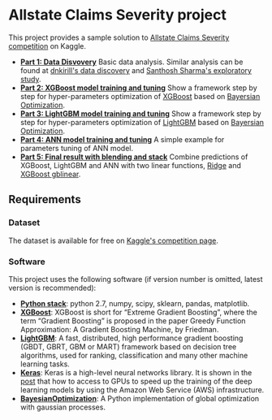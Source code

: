 # Allstate Claims Severity project

This project provides a sample solution to [Allstate Claims Severity competition](https://www.kaggle.com/c/allstate-claims-severity) on Kaggle. 

* **[Part 1: Data Disvovery](part1_data_discovery.ipynb)** Basic data analysis. Similar analysis can be found at [dnkirill's data discovery](https://github.com/xujin1982/allstate_capstone/blob/master/part1_data_discovery.ipynb) and [Santhosh Sharma's exploratory study](https://www.kaggle.com/sharmasanthosh/allstate-claims-severity/exploratory-study-on-ml-algorithms#).
* **[Part 2: XGBoost model training and tuning](part2_XGBoost_traininig_and_tuning.ipynb)** Show a framework step by step for hyper-parameters optimization of [XGBoost](xgboost.readthedocs.io/en/latest/) based on [Bayersian Optimization](https://github.com/fmfn/BayesianOptimization).
* **[Part 3: LightGBM model training and tuning](part3_LightGBM_training_and_tuning.ipynb)** Show a framework step by step for hyper-parameters optimization of [LightGBM](https://github.com/Microsoft/LightGBM) based on [Bayersian Optimization](https://github.com/fmfn/BayesianOptimization).
* **[Part 4: ANN model training and tuning](part4_ANN_Keras_training_and_tuning.ipynb)** A simple example for parameters tuning of ANN model. 
* **[Part 5: Final result with blending and stack](part5_blending_and_stack.ipynb)** Combine predictions of XGBoost, LightGBM and ANN with two linear functions, [Ridge](http://scikit-learn.org/stable/modules/generated/sklearn.linear_model.Ridge.html) and [XGBoost gblinear](http://xgboost.readthedocs.io/en/latest/parameter.html).

## Requirements

### Dataset

The dataset is available for free on [Kaggle's competition page](https://www.kaggle.com/c/allstate-claims-severity/data).

### Software

This project uses the following software (if version number is omitted, latest version is recommended):

* **[Python stack](https://docs.continuum.io/)**: python 2.7, numpy, scipy, sklearn, pandas, matplotlib.
* **[XGBoost](http://xgboost.readthedocs.io/en/latest/model.html)**: XGBoost is short for “Extreme Gradient Boosting”, where the term “Gradient Boosting” is proposed in the paper Greedy Function Approximation: A Gradient Boosting Machine, by Friedman.
* **[LightGBM](https://github.com/Microsoft/LightGBM)**: A fast, distributed, high performance gradient boosting (GBDT, GBRT, GBM or MART) framework based on decision tree algorithms, used for ranking, classification and many other machine learning tasks.
* **[Keras](https://keras.io/)**: Keras is a high-level neural networks library. It is shown in the [post](http://machinelearningmastery.com/develop-evaluate-large-deep-learning-models-keras-amazon-web-services/) that how to access to GPUs to speed up the training of the deep learning models by using the Amazon Web Service (AWS) infrastructure.
* **[BayesianOptimization](https://github.com/fmfn/BayesianOptimization)**: A Python implementation of global optimization with gaussian processes. 
